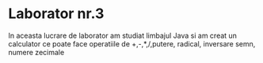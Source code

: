 # Laborator nr.3
In aceasta lucrare de laborator am studiat limbajul Java si am creat un calculator ce poate face operatiile de +,-,*,/,putere, radical, inversare semn, numere zecimale